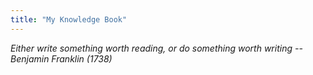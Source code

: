 ```yaml
---
title: "My Knowledge Book"
---
```


*Either write something worth reading, or do something worth writing -- Benjamin Franklin (1738)*

